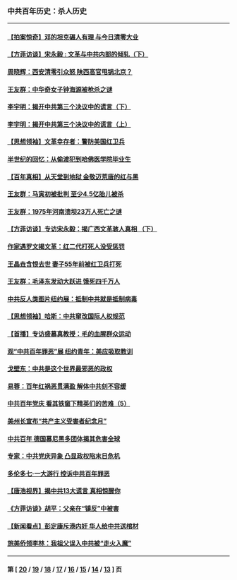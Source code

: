 ### 中共百年历史：杀人历史
---
#### [【拍案惊奇】邓的坦克碾人有理 与今日清零大业](../../pages/nf1176106/n13729574.md?09210430) 
#### [【方菲访谈】宋永毅 : 文革与中共内部的倾轧（下）](../../pages/nf1176106/n13486836.md?09210430) 
#### [周晓辉：西安清零引众怒 陕西高官甩锅北京？](../../pages/nf1176106/n13484627.md?09210430) 
#### [王友群：中华奇女子钟海源被枪杀之谜](../../pages/nf1176106/n13430555.md?09210430) 
#### [李宇明：揭开中共第三个决议中的谎言（下）](../../pages/nf1176106/n13389389.md?09210430) 
#### [李宇明：揭开中共第三个决议中的谎言（上）](../../pages/nf1176106/n13388697.md?09210430) 
#### [【思想领袖】文革幸存者：警防美国红卫兵](../../pages/nf1176106/n13339289.md?09210430) 
#### [半世纪的回忆：从偷渡犯到哈佛医学院毕业生](../../pages/nf1176106/n13345328.md?09210430) 
#### [【百年真相】从天堂到地狱 金敬迈荒唐的红与黑](../../pages/nf1176106/n13336995.md?09210430) 
#### [王友群：马寅初被批判 至少4.5亿胎儿被杀](../../pages/nf1176106/n13260313.md?09210430) 
#### [王友群：1975年河南溃坝23万人死亡之谜](../../pages/nf1176106/n13231576.md?09210430) 
#### [【方菲访谈】专访宋永毅：揭广西文革骇人真相 （下）](../../pages/nf1176106/n13209074.md?09210430) 
#### [作家遇罗文揭文革：红二代打死人没受惩罚](../../pages/nf1176106/n13205254.md?09210430) 
#### [王晶垚含恨去世 妻子55年前被红卫兵打死](../../pages/nf1176106/n13203590.md?09210430) 
#### [王友群：毛泽东发动大跃进 饿死四千万人](../../pages/nf1176106/n13177158.md?09210430) 
#### [中共反人类图片纽约展：抵制中共就是抵制病毒](../../pages/nf1176106/n13115371.md?09210430) 
#### [【思想领袖】哈斯：中共窜改国际人权规范](../../pages/nf1176106/n13053647.md?09210430) 
#### [【首播】专访盛慕真教授：毛的血腥群众运动](../../pages/nf1176106/n13091782.md?09210430) 
#### [观“中共百年罪恶”展 纽约青年：美应吸取教训](../../pages/nf1176106/n13085246.md?09210430) 
#### [戈壁东：中共是这个世界最邪恶的政权](../../pages/nf1176106/n13085641.md?09210430) 
#### [易蓉：百年红祸恶贯满盈 解体中共刻不容缓](../../pages/nf1176106/n13084455.md?09210430) 
#### [中共百年党庆 看其铁窗下精英们的苦难（5）](../../pages/nf1176106/n13076766.md?09210430) 
#### [美州长宣布“共产主义受害者纪念月”](../../pages/nf1176106/n13074024.md?09210430) 
#### [中共百年 德国慕尼黑多团体揭其危害全球](../../pages/nf1176106/n13068873.md?09210430) 
#### [专家：中共党庆异象 凸显政权陷末日危机](../../pages/nf1176106/n13067084.md?09210430) 
#### [多伦多七·一大游行 控诉中共百年罪恶](../../pages/nf1176106/n13062043.md?09210430) 
#### [【唐浩视界】揭中共13大谎言 真相惊醒你](../../pages/nf1176106/n13065208.md?09210430) 
#### [《方菲访谈》胡平：父亲在“镇反”中被害](../../pages/nf1176106/n13064114.md?09210430) 
#### [【新闻看点】彭定康斥港内奸 华人给中共送棺材](../../pages/nf1176106/n13064230.md?09210430) 
#### [旅美侨领李林：我祖父误入中共被“走火入魔”](../../pages/nf1176106/n13062777.md?09210430) 

---
#### 第 [ [20](./20.md?09210430) / [19](./19.md?09210430) / [18](./18.md?09210430) / [17](./17.md?09210430) / [16](./16.md?09210430) / [15](./15.md?09210430) / [14](./14.md?09210430) / [13](./13.md?09210430) ] 页
